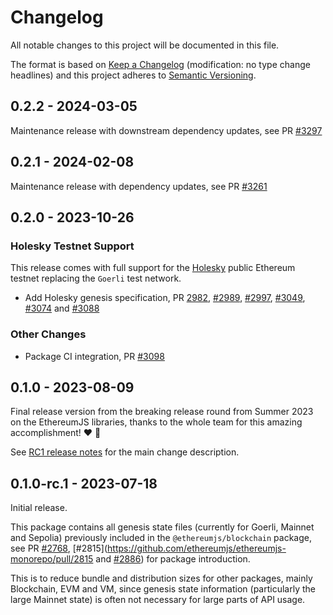 # Changelog

All notable changes to this project will be documented in this file.

The format is based on [Keep a Changelog](http://keepachangelog.com/en/1.0.0/)
(modification: no type change headlines) and this project adheres to
[Semantic Versioning](http://semver.org/spec/v2.0.0.html).

## 0.2.2 - 2024-03-05

Maintenance release with downstream dependency updates, see PR [#3297](https://github.com/ethereumjs/ethereumjs-monorepo/pull/3297)

## 0.2.1 - 2024-02-08

Maintenance release with dependency updates, see PR [#3261](https://github.com/ethereumjs/ethereumjs-monorepo/pull/3261)

## 0.2.0 - 2023-10-26

### Holesky Testnet Support

This release comes with full support for the [Holesky](https://holesky.ethpandaops.io/) public Ethereum testnet replacing the `Goerli` test network.

- Add Holesky genesis specification, PR [2982](https://github.com/ethereumjs/ethereumjs-monorepo/pull/2982), [#2989](https://github.com/ethereumjs/ethereumjs-monorepo/pull/2989), [#2997](https://github.com/ethereumjs/ethereumjs-monorepo/pull/2997), [#3049](https://github.com/ethereumjs/ethereumjs-monorepo/pull/3049), [#3074](https://github.com/ethereumjs/ethereumjs-monorepo/pull/3074) and [#3088](https://github.com/ethereumjs/ethereumjs-monorepo/pull/3088)

### Other Changes

- Package CI integration, PR [#3098](https://github.com/ethereumjs/ethereumjs-monorepo/pull/3098)

## 0.1.0 - 2023-08-09

Final release version from the breaking release round from Summer 2023 on the EthereumJS libraries, thanks to the whole team for this amazing accomplishment! ❤️ 🥳

See [RC1 release notes](https://github.com/ethereumjs/ethereumjs-monorepo/releases/tag/%40ethereumjs%2Fgenesis%400.1.0-rc.1) for the main change description.

## 0.1.0-rc.1 - 2023-07-18

Initial release.

This package contains all genesis state files (currently for Goerli, Mainnet and Sepolia) previously included in the `@ethereumjs/blockchain` package, see PR [#2768](https://github.com/ethereumjs/ethereumjs-monorepo/pull/2768), [#2815](https://github.com/ethereumjs/ethereumjs-monorepo/pull/2815 and [#2886](https://github.com/ethereumjs/ethereumjs-monorepo/pull/2886)) for package introduction.

This is to reduce bundle and distribution sizes for other packages, mainly Blockchain, EVM and VM, since genesis state information (particularly the large Mainnet state) is often not necessary for large parts of API usage.
